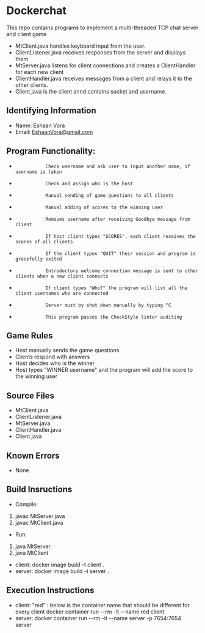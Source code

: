 # Dockerchat

This repo contains programs to implement a multi-threaded TCP chat server and client game

* MtClient.java handles keyboard input from the user.
* ClientListener.java receives responses from the server and displays them
* MtServer.java listens for client connections and creates a ClientHandler for each new client
* ClientHandler.java receives messages from a client and relays it to the other clients.
* Client.java is the client annd contains socket and username.

## Identifying Information

* Name: Eshaan Vora
* Email: EshaanVora@gmail.com

## Program Functionality:

*                Check username and ask user to input another name, if username is taken
*                Check and assign who is the host
*                Manual sending of game questions to all clients
*                Manual adding of scores to the winning user
*                Removes username after receiving Goodbye message from client
*                If host client types "SCORES", each client receives the scores of all clients 
*                If the client types "QUIT" their session and program is gracefully exited 
*                Introductory welcome connection message is sent to other clients when a new client connects
*                If client types "Who?" the program will list all the client usernames who are connected
*                Server must by shut down manually by typing ^C

*                This program passes the CheckStyle linter auditing

## Game Rules
* Host manually sends the game questions
* Clients respond with answers
* Host decides who is the winner
* Host types "WINNER username" and the program will add the score to the winning user
 
## Source Files

* MtClient.java
* ClientListener.java
* MtServer.java
* ClientHandler.java
* Client.java

## Known Errors

* None

## Build Insructions

* Compile: 
1. javac MtServer.java
2. javac MtClient.java

* Run:
1. java MtServer
2. java MtClient

* client: 
  docker image build -t client .  
* server:
  docker image build -t server .  

## Execution Instructions

* client: "red" : below is the container name that should be different for every client
  docker container run --rm -it --name red client
* server:
  docker container run --rm -it --name server -p 7654:7654 server
  